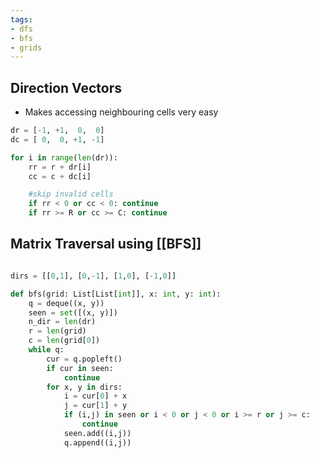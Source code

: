 ```yaml
---
tags:
- dfs
- bfs
- grids
---
```


## Direction Vectors
- Makes accessing neighbouring cells very easy

```python
dr = [-1, +1,  0,  0]
dc = [ 0,  0, +1, -1]

for i in range(len(dr)):
	rr = r + dr[i]
	cc = c + dc[i]

	#skip invalid cells
	if rr < 0 or cc < 0: continue
	if rr >= R or cc >= C: continue

```


## Matrix Traversal using [[BFS]]

```python

dirs = [[0,1], [0,-1], [1,0], [-1,0]]

def bfs(grid: List[List[int]], x: int, y: int):
	q = deque((x, y))
	seen = set([(x, y)])
	n_dir = len(dr)
	r = len(grid)
	c = len(grid[0])
	while q:
		cur = q.popleft()
		if cur in seen:
			continue
		for x, y in dirs:
			i = cur[0] + x
			j = cur[1] + y
			if (i,j) in seen or i < 0 or j < 0 or i >= r or j >= c:
				continue
		 	seen.add((i,j))
		 	q.append((i,j))
	

```

